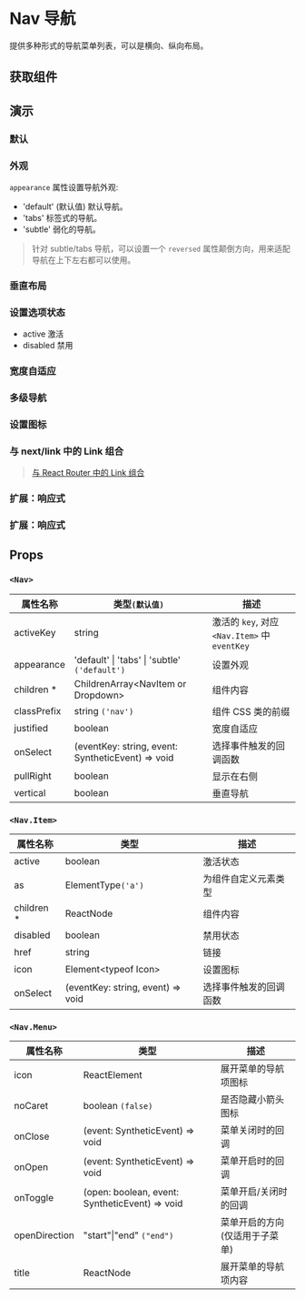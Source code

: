 # Nav 导航

提供多种形式的导航菜单列表，可以是横向、纵向布局。

## 获取组件

<!--{include:(components/nav/fragments/import.md)}-->

## 演示

### 默认

<!--{include:`basic.md`}-->

### 外观

`appearance` 属性设置导航外观:

- 'default' (默认值) 默认导航。
- 'tabs' 标签式的导航。
- 'subtle' 弱化的导航。

<!--{include:`appearance.md`}-->

> 针对 subtle/tabs 导航，可以设置一个 `reversed` 属性颠倒方向，用来适配导航在上下左右都可以使用。

### 垂直布局

<!--{include:`vertical.md`}-->

### 设置选项状态

- active 激活
- disabled 禁用

<!--{include:`status.md`}-->

### 宽度自适应

<!--{include:`justified.md`}-->

### 多级导航

<!--{include:`dropdown.md`}-->

### 设置图标

<!--{include:`icon.md`}-->

### 与 next/link 中的 Link 组合

<!--{include:`with-router.md`}-->

> [与 React Router 中的 Link 组合](/zh/guide/composition/#react-router-dom)

### 扩展：响应式

<!--{include:`responsive-nav.md`}-->

### 扩展：响应式

<!--{include:`removable-nav.md`}-->

## Props

### `<Nav>`

| 属性名称    | 类型`(默认值)`                                        | 描述                                          |
| ----------- | ----------------------------------------------------- | --------------------------------------------- |
| activeKey   | string                                                | 激活的 `key`, 对应 `<Nav.Item>` 中 `eventKey` |
| appearance  | 'default' &#124; 'tabs' &#124; 'subtle' `('default')` | 设置外观                                      |
| children \* | ChildrenArray&lt;NavItem or Dropdown&gt;              | 组件内容                                      |
| classPrefix | string `('nav')`                                      | 组件 CSS 类的前缀                             |
| justified   | boolean                                               | 宽度自适应                                    |
| onSelect    | (eventKey: string, event: SyntheticEvent) => void     | 选择事件触发的回调函数                        |
| pullRight   | boolean                                               | 显示在右侧                                    |
| vertical    | boolean                                               | 垂直导航                                      |

### `<Nav.Item>`

| 属性名称    | 类型                              | 描述                   |
| ----------- | --------------------------------- | ---------------------- |
| active      | boolean                           | 激活状态               |
| as          | ElementType`('a')`                | 为组件自定义元素类型   |
| children \* | ReactNode                         | 组件内容               |
| disabled    | boolean                           | 禁用状态               |
| href        | string                            | 链接                   |
| icon        | Element&lt;typeof Icon&gt;        | 设置图标               |
| onSelect    | (eventKey: string, event) => void | 选择事件触发的回调函数 |

### `<Nav.Menu>`

| 属性名称      | 类型                                           | 描述                            |
| ------------- | ---------------------------------------------- | ------------------------------- |
| icon          | ReactElement                                   | 展开菜单的导航项图标            |
| noCaret       | boolean `(false)`                              | 是否隐藏小箭头图标              |
| onClose       | (event: SyntheticEvent) => void                | 菜单关闭时的回调                |
| onOpen        | (event: SyntheticEvent) => void                | 菜单开启时的回调                |
| onToggle      | (open: boolean, event: SyntheticEvent) => void | 菜单开启/关闭时的回调           |
| openDirection | "start"&#124;"end" `("end")`                   | 菜单开启的方向 (仅适用于子菜单) |
| title         | ReactNode                                      | 展开菜单的导航项内容            |
